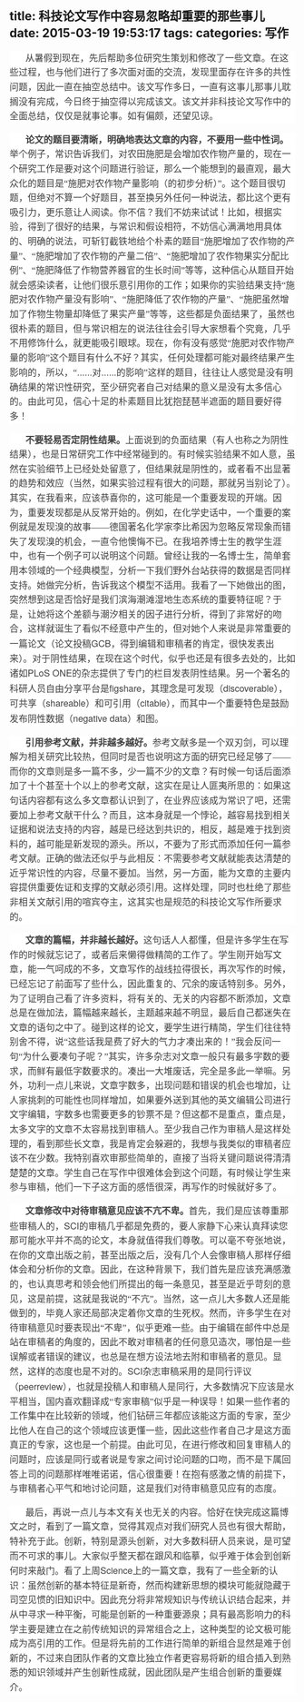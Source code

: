 title: 科技论文写作中容易忽略却重要的那些事儿
date: 2015-03-19 19:53:17
tags:
categories: 写作
---
<div>
<div style="word-wrap: break-word; -webkit-nbsp-mode: space; -webkit-line-break: after-white-space;">
<p style="max-width: 100%; word-wrap: normal; box-sizing: border-box !important; min-height: 1em; white-space: pre-wrap; color: rgb(62, 62, 62); font-family: 'Helvetica Neue', Helvetica, 'Hiragino Sans GB', 'Microsoft YaHei', 微软雅黑, Arial, sans-serif; font-size: 16px; font-style: normal; font-variant: normal; font-weight: normal; letter-spacing: normal; line-height: 25.6000003814697px; orphans: auto; text-align: start; text-transform: none; widows: auto; word-spacing: 0px; -webkit-text-stroke-width: 0px; text-indent: 28px; background-color: rgb(255, 255, 255);"><span style="max-width: 100%; word-wrap: break-word !important; box-sizing: border-box !important; font-family: 宋体;">从暑假到现在，先后帮助多位研究生策划和修改了一些文章。在这些过程，也与他们进行了多次面对面的交流，发现里面存在许多的共性问题，因此一直在抽空总结中。该文写作多日，一直有这事儿那事儿耽搁没有完成，今日终于抽空得以完成该文。该文并非科技论文写作中的全面总结，仅仅是就事论事。如有偏颇，还望见谅。</span></p>
<p style="max-width: 100%; word-wrap: normal; box-sizing: border-box !important; min-height: 1em; white-space: pre-wrap; color: rgb(62, 62, 62); font-family: 'Helvetica Neue', Helvetica, 'Hiragino Sans GB', 'Microsoft YaHei', 微软雅黑, Arial, sans-serif; font-size: 16px; font-style: normal; font-variant: normal; font-weight: normal; letter-spacing: normal; line-height: 25.6000003814697px; orphans: auto; text-align: start; text-transform: none; widows: auto; word-spacing: 0px; -webkit-text-stroke-width: 0px; text-indent: 28px; background-color: rgb(255, 255, 255);"><strong style="max-width: 100%; word-wrap: break-word !important; box-sizing: border-box !important;"><span style="max-width: 100%; word-wrap: break-word !important; box-sizing: border-box !important; font-family: 宋体;">论文的题目要清晰，明确地表达文章的内容，不要用一些中性词。</span></strong><span style="max-width: 100%; word-wrap: break-word !important; box-sizing: border-box !important; font-family: 宋体;">举个例子，常识告诉我们，对农田施肥是会增加农作物产量的，现在一个研究工作是要对这个问题进行验证，那么一个能想到的最直观，最大众化的题目是“施肥对农作物产量影响（的初步分析）”。这个题目很切题，但绝对不算一个好题目，甚至换另外任何一种说法，都比这个更有吸引力，更乐意让人阅读。你不信？我们不妨来试试！比如，根据实验，得到了很好的结果，与常识和假设相符，不妨信心满满地用具体的、明确的说法，可斩钉截铁地给个朴素的题目“施肥增加了农作物的产量”、“施肥增加了农作物的产量二倍”、“施肥增加了农作物果实分配比例”、“施肥降低了作物营养器官的生长时间”等等，这种信心从题目开始就会感染读者，让他们很乐意引用你的工作；如果你的实验结果支持“施肥对农作物产量没有影响”、“施肥降低了农作物的产量”、“施肥虽然增加了作物生物量却降低了果实产量”等等，这些都是负面结果了，虽然也很朴素的题目，但与常识相左的说法往往会引导大家想看个究竟，几乎不用修饰什么，就更能吸引眼球。现在，你有没有感觉“施肥对农作物产量的影响”这个题目有什么不好？其实，任何处理都可能对最终结果产生影响的，所以，“</span>......<span style="max-width: 100%; word-wrap: break-word !important; box-sizing: border-box !important; font-family: 宋体;">对</span>......<span style="max-width: 100%; word-wrap: break-word !important; box-sizing: border-box !important; font-family: 宋体;">的影响”这样的题目，往往让人感觉是没有明确结果的常识性研究，至少研究者自己对结果的意义是没有太多信心的。由此可见，信心十足的朴素题目比犹抱琵琶半遮面的题目要好得多！</span></p>
<p style="max-width: 100%; word-wrap: normal; box-sizing: border-box !important; min-height: 1em; white-space: pre-wrap; color: rgb(62, 62, 62); font-family: 'Helvetica Neue', Helvetica, 'Hiragino Sans GB', 'Microsoft YaHei', 微软雅黑, Arial, sans-serif; font-size: 16px; font-style: normal; font-variant: normal; font-weight: normal; letter-spacing: normal; line-height: 25.6000003814697px; orphans: auto; text-align: start; text-transform: none; widows: auto; word-spacing: 0px; -webkit-text-stroke-width: 0px; text-indent: 28px; background-color: rgb(255, 255, 255);"><strong style="max-width: 100%; word-wrap: break-word !important; box-sizing: border-box !important;"><span style="max-width: 100%; word-wrap: break-word !important; box-sizing: border-box !important; font-family: 宋体;">不要轻易否定阴性结果。</span></strong><span style="max-width: 100%; word-wrap: break-word !important; box-sizing: border-box !important; font-family: 宋体;">上面说到的负面结果（有人也称之为阴性结果），也是日常研究工作中经常碰到的。有时候实验结果不如人意，虽然在实验细节上已经处处留意了，但结果就是阴性的，或者看不出显著的趋势和效应（当然，如果实验过程有很大的问题，那就另当别论了）。其实，在我看来，应该恭喜你的，这可能是一个重要发现的开端。因为，重要发现都是从反常开始的。例如，在化学史话中，一个重要的案例就是发现溴的故事——德国著名化学家李比希因为忽略反常现象而错失了发现溴的机会，一直令他懊悔不已。在我培养博士生的教学生涯中，也有一个例子可以说明这个问题。曾经让我的一名博士生，简单套用本领域的一个经典模型，分析一下我们野外台站获得的数据是否同样支持。她做完分析，告诉我这个模型不适用。我看了一下她做出的图，突然想到这是否恰好是我们滨海潮滩湿地生态系统的重要特征呢？于是，让她将这个差额与潮汐相关的因子进行分析，得到了非常好的吻合，这样就诞生了看似不经意中产生的，但对她个人来说是非常重要的一篇论文（论文投稿</span>GCB<span style="max-width: 100%; word-wrap: break-word !important; box-sizing: border-box !important; font-family: 宋体;">，得到编辑和审稿者的肯定，很快发表出来）。对于阴性结果，在现在这个时代，似乎也还是有很多去处的，比如诸如</span>PLoS ONE<span style="max-width: 100%; word-wrap: break-word !important; box-sizing: border-box !important; font-family: 宋体;">的杂志提供了专门的栏目发表阴性结果。另一个著名的科研人员自由分享平台是</span>figshare<span style="max-width: 100%; word-wrap: break-word !important; box-sizing: border-box !important; font-family: 宋体;">，其理念是可发现（</span>discoverable<span style="max-width: 100%; word-wrap: break-word !important; box-sizing: border-box !important; font-family: 宋体;">），可共享（</span>shareable<span style="max-width: 100%; word-wrap: break-word !important; box-sizing: border-box !important; font-family: 宋体;">）和可引用（</span>citable<span style="max-width: 100%; word-wrap: break-word !important; box-sizing: border-box !important; font-family: 宋体;">），而其中一个重要特色是鼓励发布阴性数据（</span>negative data<span style="max-width: 100%; word-wrap: break-word !important; box-sizing: border-box !important; font-family: 宋体;">）和图。</span></p>
<p style="max-width: 100%; word-wrap: normal; box-sizing: border-box !important; min-height: 1em; white-space: pre-wrap; color: rgb(62, 62, 62); font-family: 'Helvetica Neue', Helvetica, 'Hiragino Sans GB', 'Microsoft YaHei', 微软雅黑, Arial, sans-serif; font-size: 16px; font-style: normal; font-variant: normal; font-weight: normal; letter-spacing: normal; line-height: 25.6000003814697px; orphans: auto; text-align: start; text-transform: none; widows: auto; word-spacing: 0px; -webkit-text-stroke-width: 0px; text-indent: 28px; background-color: rgb(255, 255, 255);"><strong style="max-width: 100%; word-wrap: break-word !important; box-sizing: border-box !important;"><span style="max-width: 100%; word-wrap: break-word !important; box-sizing: border-box !important; font-family: 宋体;">引用参考文献，并非越多越好。</span></strong><span style="max-width: 100%; word-wrap: break-word !important; box-sizing: border-box !important; font-family: 宋体;">参考文献多是一个双刃剑，可以理解为相关研究比较热，但同时是否也说明这方面的研究已经足够了——而你的文章则是多一篇不多，少一篇不少的文章？有时候一句话后面添加了十个甚至十个以上的参考文献，这实在是让人匪夷所思的：如果这句话内容都有这么多文章都认识到了，在业界应该成为常识了吧，还需要加上参考文献干什么？而且，这本身就是一个悖论，越容易找到相关证据和说法支持的内容，越是已经达到共识的，相反，越是难于找到资料的，越可能是新发现的源头。所以，不要为了形式而添加任何一篇参考文献。正确的做法还似乎与此相反：不需要参考文献就能表达清楚的近乎常识性的内容，尽量不要加。当然，另一方面，能为文章的主要内容提供重要佐证和支撑的文献必须引用。这样处理，同时也杜绝了那些非相关文献引用的喧宾夺主，这其实也是规范的科技论文写作所要求的。</span></p>
<p style="max-width: 100%; word-wrap: normal; box-sizing: border-box !important; min-height: 1em; white-space: pre-wrap; color: rgb(62, 62, 62); font-family: 'Helvetica Neue', Helvetica, 'Hiragino Sans GB', 'Microsoft YaHei', 微软雅黑, Arial, sans-serif; font-size: 16px; font-style: normal; font-variant: normal; font-weight: normal; letter-spacing: normal; line-height: 25.6000003814697px; orphans: auto; text-align: start; text-transform: none; widows: auto; word-spacing: 0px; -webkit-text-stroke-width: 0px; text-indent: 28px; background-color: rgb(255, 255, 255);"><strong style="max-width: 100%; word-wrap: break-word !important; box-sizing: border-box !important;"><span style="max-width: 100%; word-wrap: break-word !important; box-sizing: border-box !important; font-family: 宋体;">文章的篇幅，并非越长越好。</span></strong><span style="max-width: 100%; word-wrap: break-word !important; box-sizing: border-box !important; font-family: 宋体;">这句话人人都懂，但是许多学生在写作的时候就忘记了，或者后来懒得做精简的工作了。学生刚开始写文章，能一气呵成的不多，文章写作的战线拉得很长，再次写作的时候，已经忘记了前面写了些什么，因此重复的、冗余的废话特别多。另外，为了证明自己看了许多资料，将有关的、无关的内容都不断添加，文章总是在做加法，篇幅越来越长，主题越来越不明显，最后自己都迷失在文章的语句之中了。碰到这样的论文，要学生进行精简，学生们往往特别舍不得，说“这些话我是费了好大的气力才凑出来的！”我会反问一句“为什么要凑句子呢？”其实，许多杂志对文章一般只有最多字数的要求，而鲜有最低字数要求的。凑出一大堆废话，完全是多此一举嘛。另外，功利一点儿来说，文章字数多，出现问题和错误的机会也增加，让人家挑刺的可能性也同样增加，如果要外送到其他的英文编辑公司进行文字编辑，字数多也需要更多的钞票不是？但这都不是重点，重点是，太多文字的文章不太容易找到审稿人。至少我自己作为审稿人是这样处理的，看到那些长文章，我是肯定会躲避的，我想与我类似的审稿者应该不在少数。我特别喜欢审那些简单的，直接了当将关键问题说得清清楚楚的文章。学生自己在写作中很难体会到这个问题，有时候让学生来参与审稿，他们一下子这方面的感悟很深，再写作的时候就好多了。</span></p>
<p style="max-width: 100%; word-wrap: normal; box-sizing: border-box !important; min-height: 1em; white-space: pre-wrap; color: rgb(62, 62, 62); font-family: 'Helvetica Neue', Helvetica, 'Hiragino Sans GB', 'Microsoft YaHei', 微软雅黑, Arial, sans-serif; font-size: 16px; font-style: normal; font-variant: normal; font-weight: normal; letter-spacing: normal; line-height: 25.6000003814697px; orphans: auto; text-align: start; text-transform: none; widows: auto; word-spacing: 0px; -webkit-text-stroke-width: 0px; text-indent: 28px; background-color: rgb(255, 255, 255);"><strong style="max-width: 100%; word-wrap: break-word !important; box-sizing: border-box !important;"><span style="max-width: 100%; word-wrap: break-word !important; box-sizing: border-box !important; font-family: 宋体;">文章修改中对待审稿意见应该不亢不卑。</span></strong><span style="max-width: 100%; word-wrap: break-word !important; box-sizing: border-box !important; font-family: 宋体;">首先，我们是应该尊重那些审稿人的，</span>SCI<span style="max-width: 100%; word-wrap: break-word !important; box-sizing: border-box !important; font-family: 宋体;">的审稿几乎都是免费的，要人家静下心来认真拜读您那可能水平并不高的论文，本身就值得我们尊敬。可以毫不夸张地说，在你的文章出版之前，甚至出版之后，没有几个人会像审稿人那样仔细体会和分析你的文章。因此，在这种背景下，我们首先是应该充满感激的，也认真思考和领会他们所提出的每一条意见，甚至是近乎苛刻的意见，这是前提，这就是我说的“不亢”。当然，这一点儿大多数人还是能做到的，毕竟人家还局部决定着你文章的生死权。然而，许多学生在对待审稿意见时要表现出“不卑”，似乎更难一些。由于编辑在邮件中总是站在审稿者的角度的，因此不敢对审稿者的任何意见造次，哪怕是一些误解或者错误的建议，也总是在想方设法地去附和审稿者的意见。显然，这样的态度也是不对的。</span>SCI<span style="max-width: 100%; word-wrap: break-word !important; box-sizing: border-box !important; font-family: 宋体;">杂志审稿采用的是同行评议（</span>peerreview<span style="max-width: 100%; word-wrap: break-word !important; box-sizing: border-box !important; font-family: 宋体;">），也就是投稿人和审稿人是同行，大多数情况下应该是水平相当，国内喜欢翻译成“专家审稿”似乎是一种误导！如果一些作者的工作集中在比较新的领域，他们钻研三年都应该能这方面的专家，至少比他人在自己的这个领域应该更懂一些，因此这些作者自己才是这方面真正的专家，这也是一个前提。由此可见，在进行修改和回复审稿人的问题时，应该是同行或者说是专家之间讨论问题的口吻，而不是下属回答上司的问题那样唯唯诺诺，信心很重要！在抱有感激之情的前提下，与审稿者心平气和地讨论问题，这是我们对待审稿意见应有的态度。</span></p>
<p style="max-width: 100%; word-wrap: normal; box-sizing: border-box !important; min-height: 1em; white-space: pre-wrap; color: rgb(62, 62, 62); font-family: 'Helvetica Neue', Helvetica, 'Hiragino Sans GB', 'Microsoft YaHei', 微软雅黑, Arial, sans-serif; font-size: 16px; font-style: normal; font-variant: normal; font-weight: normal; letter-spacing: normal; line-height: 25.6000003814697px; orphans: auto; text-align: start; text-transform: none; widows: auto; word-spacing: 0px; -webkit-text-stroke-width: 0px; text-indent: 28px; background-color: rgb(255, 255, 255);"><span style="max-width: 100%; word-wrap: break-word !important; box-sizing: border-box !important; font-family: 宋体;">最后，再说一点儿与本文有关也无关的内容。恰好在快完成这篇博文之时，看到了一篇文章，觉得其观点对我们研究人员也有很大帮助，特补充于此。创新，特别是源头创新，对大多数科研人员来说，是可望而不可求的事儿。大家似乎整天都在跟风和临摹，似乎难于体会到创新何时来敲门。看了上周</span>Science<span style="max-width: 100%; word-wrap: break-word !important; box-sizing: border-box !important; font-family: 宋体;">上的一篇文章，我有了一些全新的认识：虽然创新的基本特征是新奇，然而构建新思想的模块可能就隐藏于司空见惯的旧知识中。因此充分将非常规知识与传统认识结合起来，并从中寻求一种平衡，可能是创新的一种重要源泉；具有最高影响力的科学主要是建立在之前传统知识的异常组合之上，这种类型的论文极可能成为高引用的工作。但是将先前的工作进行简单的新组合显然是难于创新的，不过来自团队作者的文章比独立作者更容易将新的组合插入到熟悉的知识领域并产生创新性成就，因此团队是产生组合创新的重要媒介。</span></p>
</div>
</div>